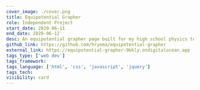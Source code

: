 ```yaml
---
cover_image: ./cover.png
title: Equipotential Grapher
role: Independent Project
start_date: 2020-06-11
end_date: 2020-06-12
desc: An equipotential grapher page built for my high school physics teacher and class.
github_link: https://github.com/hryoma/equipotential-grapher
external_link: https://equipotential-grapher-9bkly.ondigitalocean.app
tags_type: ['web dev']
tags_framework: 
tags_language: ['html', 'css', 'javascript', 'jquery']
tags_tech: 
visibility: card
---
```

